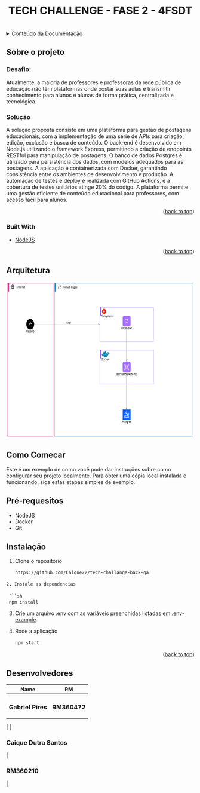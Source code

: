 <a id="readme-top"></a>

<br />
<div align="center">
  <h1 align="center">TECH CHALLENGE - FASE 2 - 4FSDT
 </h1>
  <br />
</div>
<details>
  <summary>Conteúdo da Documentação</summary>
  <ol>
    <li>
      <a href="#sobre-o-projeto">Sobre o projeto</a>
      <ul>
        <li><a href="#built-with">Built With</a></li>
      </ul>
    </li>
    <li><a href="#arquitetura">Arquitetura</a></li>
    <li>
      <a href="#como-comecar">Como Começar</a>
      <ul>
        <li><a href="#pre-requesitos">Pre-requesitos</a></li>
        <li><a href="#instalacao">Instalação</a></li>
      </ul>
    </li>
    <li><a href="#desenvolvedores">Desenvolvedores</a></li>
  </ol>
</details>

## Sobre o projeto
### Desafio:
Atualmente, a maioria de professores e professoras da rede pública de
educação não têm plataformas onde postar suas aulas e transmitir conhecimento
para alunos e alunas de forma prática, centralizada e tecnológica.

### Solução
A solução proposta consiste em uma plataforma para gestão de postagens educacionais, com a implementação de uma série de APIs para criação, edição, exclusão e busca de conteúdo. O back-end é desenvolvido em Node.js utilizando o framework Express, permitindo a criação de endpoints RESTful para manipulação de postagens. O banco de dados Postgres é utilizado para persistência dos dados, com modelos adequados para as postagens. A aplicação é containerizada com Docker, garantindo consistência entre os ambientes de desenvolvimento e produção. A automação de testes e deploy é realizada com GitHub Actions, e a cobertura de testes unitários atinge 20% do código. A plataforma permite uma gestão eficiente de conteúdo educacional para professores, com acesso fácil para alunos.

<p align="right">(<a href="#readme-top">back to top</a>)</p>

### Built With

- [NodeJS][Node-url]

<p align="right">(<a href="#readme-top">back to top</a>)</p>

## Arquitetura

<div align="center">
  <img src="src/images/architecture.png" alt="Logo" width="720" height="420" >
</div>

## Como Comecar
Este é um exemplo de como você pode dar instruções sobre como configurar seu projeto localmente.
Para obter uma cópia local instalada e funcionando, siga estas etapas simples de exemplo.

## Pré-requesitos

- NodeJS
- Docker
- Git

## Instalação

1. Clone o repositório
   ```sh
   https://github.com/Caique22/tech-challange-back-qa   
  ```
2. Instale as dependencias

   ```sh
   npm install
   ```

3. Crie um arquivo .env com as variáveis preenchidas listadas em [.env-example](.env.example).

6. Rode a aplicação

   ```bash
   npm start
   ```
<p align="right">(<a href="#readme-top">back to top</a>)</p>

## Desenvolvedores

| Name                            | RM                      |
| -----------------------------   | -------------------------- |
| <h3>Gabriel Pires </h3>       | <h3> RM360472






 </h3> |
| <h3>Caique Dutra Santos </h3> | <h3> RM360210 </h3>        |


[Node-url]: https://nodejs.org/en
[Node]: https://img.shields.io/badge/Node-js-green


